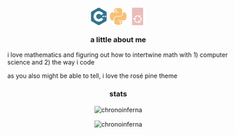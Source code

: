 <p align="center">
 <img align="center" src="https://raw.githubusercontent.com/ChronoInferna/ChronoInferna/refs/heads/main/assets/cplusplus.svg" alt="cplusplus" width=40px />
 <img align="center" src="https://raw.githubusercontent.com/ChronoInferna/ChronoInferna/refs/heads/main/assets/python.svg" alt="python" width=40px />
 <img align="center" src="https://raw.githubusercontent.com/ChronoInferna/ChronoInferna/refs/heads/main/assets/ubuntu.svg" alt="ubuntu" width=40px />
</p>

<h3 align="center">a little about me</h3>
<p align="left" >
 i love mathematics and figuring out how to intertwine math with 1) computer science and 2) the way i code
 
 as you also might be able to tell, i love the rosé pine theme

<h3 align="center">stats</h3>

<p align="center">
 <img align="center" src="https://github-readme-stats.vercel.app/api/top-langs?username=chronoinferna&show_icons=true&locale=en&layout=compact&theme=rose_pine" alt="chronoinferna" />
</p>

<p align="center">
 <img align="center" src="https://github-readme-stats.vercel.app/api?username=chronoinferna&show_icons=true&locale=en&theme=rose_pine" alt="chronoinferna" />
</p>
